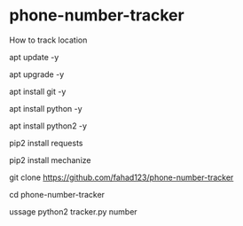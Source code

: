 # phone-number-tracker
How to track location





apt update -y

apt upgrade -y

apt install git -y

apt install python -y

apt install python2 -y

pip2 install requests

pip2 install mechanize

git clone https://github.com/fahad123/phone-number-tracker

cd phone-number-tracker

ussage
python2 tracker.py number
